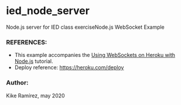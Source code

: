 # ied_node_server
Node.js server for IED class exerciseNode.js WebSocket Example

### REFERENCES:

* This example accompanies the [Using WebSockets on Heroku with Node.js](https://devcenter.heroku.com/articles/node-websockets) tutorial.
* Deploy reference: https://heroku.com/deploy

### Author:

Kike Ramírez, may 2020